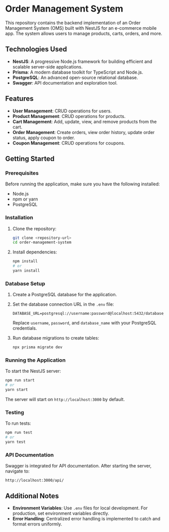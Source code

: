 

# Order Management System

This repository contains the backend implementation of an Order Management System (OMS) built with NestJS for an e-commerce mobile app. The system allows users to manage products, carts, orders, and more.

## Technologies Used

- **NestJS**: A progressive Node.js framework for building efficient and scalable server-side applications.
- **Prisma**: A modern database toolkit for TypeScript and Node.js.
- **PostgreSQL**: An advanced open-source relational database.
- **Swagger**: API documentation and exploration tool.

## Features

- **User Management**: CRUD operations for users.
- **Product Management**: CRUD operations for products.
- **Cart Management**: Add, update, view, and remove products from the cart.
- **Order Management**: Create orders, view order history, update order status, apply coupon to order.
- **Coupon Management**: CRUD operations for coupons.


## Getting Started

### Prerequisites

Before running the application, make sure you have the following installed:

- Node.js
- npm or yarn
- PostgreSQL

### Installation

1. Clone the repository:

   ```bash
   git clone <repository-url>
   cd order-management-system
   ```

2. Install dependencies:

   ```bash
   npm install
   # or
   yarn install
   ```

### Database Setup

1. Create a PostgreSQL database for the application.

2. Set the database connection URL in the `.env` file:

   ```
   DATABASE_URL=postgresql://username:password@localhost:5432/database_name
   ```

   Replace `username`, `password`, and `database_name` with your PostgreSQL credentials.

3. Run database migrations to create tables:

   ```bash
   npx prisma migrate dev
   ```

### Running the Application

To start the NestJS server:

```bash
npm run start
# or
yarn start
```

The server will start on `http://localhost:3000` by default.

### Testing

To run tests:

```bash
npm run test
# or
yarn test
```

### API Documentation

Swagger is integrated for API documentation. After starting the server, navigate to:

```
http://localhost:3000/api/
```

## Additional Notes

- **Environment Variables**: Use `.env` files for local development. For production, set environment variables directly.
- **Error Handling**: Centralized error handling is implemented to catch and format errors uniformly.